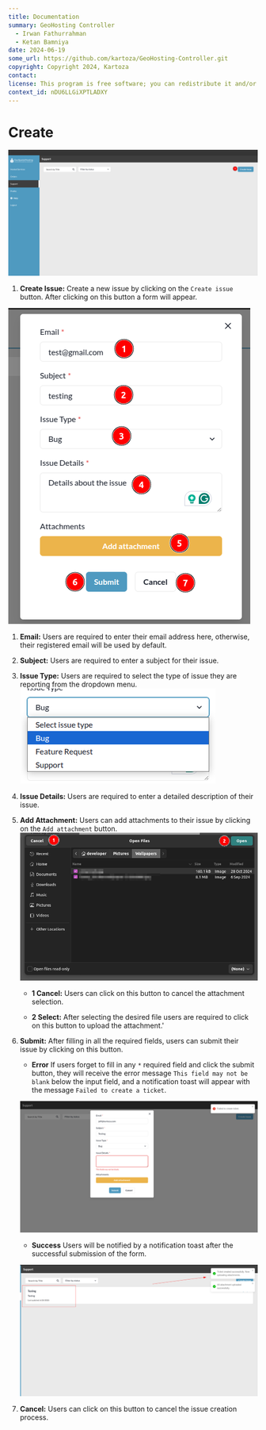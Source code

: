 ```yaml
---
title: Documentation
summary: GeoHosting Controller
  - Irwan Fathurrahman
  - Ketan Bamniya
date: 2024-06-19
some_url: https://github.com/kartoza/GeoHosting-Controller.git
copyright: Copyright 2024, Kartoza
contact:
license: This program is free software; you can redistribute it and/or modify it under the terms of the GNU Affero General Public License as published by the Free Software Foundation; either version 3 of the License, or (at your option) any later version.
context_id: nDU6LLGiXPTLADXY
---
```


# Create

[![Create Issue](./img/create-img-1.png)](./img/create-img-1.png)

1. **Create Issue:** Create a new issue by clicking on the `Create issue` button. After clicking on this button a form will appear.

![Create Issue Form](./img/create-img-2.png)

1. **Email:** Users are required to enter their email address here, otherwise, their registered email will be used by default.

2. **Subject:** Users are required to enter a subject for their issue.

3. **Issue Type:** Users are required to select the type of issue they are reporting from the dropdown menu.
![Issue Types](./img/create-img-3.png)

4. **Issue Details:** Users are required to enter a detailed description of their issue.

5. **Add Attachment:** Users can add attachments to their issue by clicking on the `Add attachment` button.
![File Explorer](./img/create-img-4.png)

      - **1 Cancel:** Users can click on this button to cancel the attachment selection.

      - **2 Select:** After selecting the desired file users are required to click on this button to upload the attachment.'

6. **Submit:** After filling in all the required fields, users can submit their issue by clicking on this button.

      - **Error**
      If users forget to fill in any `*` required field and click the submit button, they will receive the error message `This field may not be blank` below the input field, and a notification toast will appear with the message `Failed to create a ticket`.

      [![Error](./img/create-img-5.png)](./img/create-img-5.png)

      - **Success**
      Users will be notified by a notification toast after the successful submission of the form.

      [![Success](./img/create-img-6.png)](./img/create-img-6.png)

7. **Cancel:** Users can click on this button to cancel the issue creation process.
